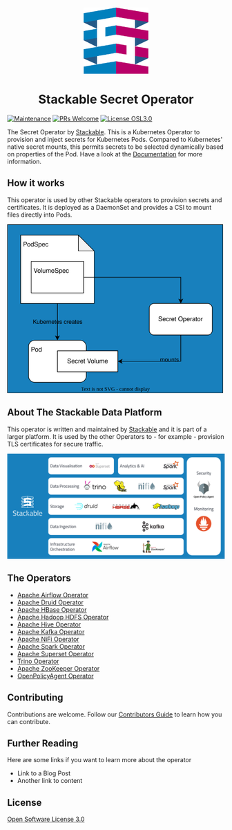<p align="center">
  <img width="150" src="./.readme/Icon_Stackable.svg" alt="Stackable Logo"/>
</p>
<h1 align="center">Stackable Secret Operator</h1>

[![Maintenance](https://img.shields.io/badge/Maintained%3F-yes-green.svg)](https://GitHub.com/stackabletech/secret-operator/graphs/commit-activity)
[![PRs Welcome](https://img.shields.io/badge/PRs-welcome-green.svg)](https://docs.stackable.tech/home/stable/contributor/index.html)
[![License OSL3.0](https://img.shields.io/badge/license-OSL3.0-green)](./LICENSE)

<!-- Abstract -->

The Secret Operator by [Stackable](https://stackable.tech/).
This is a Kubernetes Operator to provision and inject secrets for Kubernetes Pods. Compared to Kubernetes' native secret mounts, this permits secrets to be selected dynamically based on properties of the Pod. Have a look at the [Documentation](https://docs.stackable.tech/secret-operator/stable/index.html) for more information.

<!-- Quickstart section left out, because this operator doesn't do anything stand-alone -->

## How it works

This operator is used by other Stackable operators to provision secrets and certificates.
It is deployed as a DaemonSet and provides a CSI to mount files directly into Pods.

  <img width="500" src="./.readme/secret-operator.drawio.svg" alt="A diagram overview of the workings of the operator"/>

## About The Stackable Data Platform

This operator is written and maintained by [Stackable](https://www.stackable.tech) and it is part of a larger platform. It is used by the other Operators to - for example - provision TLS certificates for secure traffic.

![Stackable Data Platform Overview](./.readme/sdp_overview.png)

## The Operators

- [Apache Airflow Operator](https://github.com/stackabletech/airflow-operator)
- [Apache Druid Operator](https://github.com/stackabletech/druid-operator)
- [Apache HBase Operator](https://github.com/stackabletech/hbase-operator)
- [Apache Hadoop HDFS Operator](https://github.com/stackabletech/hdfs-operator)
- [Apache Hive Operator](https://github.com/stackabletech/hive-operator)
- [Apache Kafka Operator](https://github.com/stackabletech/kafka-operator)
- [Apache NiFi Operator](https://github.com/stackabletech/nifi-operator)
- [Apache Spark Operator](https://github.com/stackabletech/spark-k8s-operator)
- [Apache Superset Operator](https://github.com/stackabletech/superset-operator)
- [Trino Operator](https://github.com/stackabletech/trino-operator)
- [Apache ZooKeeper Operator](https://github.com/stackabletech/zookeeper-operator)
- [OpenPolicyAgent Operator](https://github.com/stackabletech/opa-operator)

## Contributing

Contributions are welcome. Follow our [Contributors Guide](https://docs.stackable.tech/home/stable/contributor/index.html) to learn how you can contribute.

## Further Reading

Here are some links if you want to learn more about the operator

- Link to a Blog Post
- Another link to content

## License

[Open Software License 3.0](./LICENSE)
